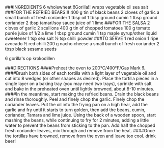###INGREDIENTS
6 wholewheat !!Gorilla!! wraps
vegetable oil
sea salt
###FOR THE REFRIED BEARS!!!
400 g tin of black beans
2 cloves of garlic
a small bunch of fresh coriander
1 tbsp oil
1 tbsp ground cumin
1 tbsp ground coriander
2 tbsp tamari/soy sauce
juice of 1 lime
###FOR THE SALSA
2 cloves of garlic
2 scallions
400 g tin of chopped tomatoes
100 g tomato purée
juice of 1/2 a lime
1 tbsp ground cumin
1 tsp maple syrup/other liquid sweetener
1 tsp sea salt
½ tsp chilli powder
###TO SERVE
1 red onion
1 ripe avocado
½ red chilli
200 g nacho cheese
a small bunch of fresh coriander
2 tbsp black sesame seeds

6 gorilla's op krokodillen

###DIRECTIONS
####Preheat the oven to 200°C/400°F/Gas Mark 6.
####Brush both sides of each tortilla with a light layer of vegetable oil and cut into 8 wedges (or other shapes as desired). Place the tortilla pieces in a single layer on a baking tray (you may need two trays), sprinkle with salt and bake in the preheated oven until lightly browned, about 8-10 minutes.
####In the meantime, start making the refried beans. Drain the black beans and rinse thoroughly. Peel and finely chop the garlic. Finely chop the coriander leaves. Put the oil into the frying pan on a high hear, add the garlic and fry until it starts to turn golden, then add the beans, cumin, coriander, Tamara and lime juice. Using the back of a wooden spoon, start mashing the beans, while continuing to fry for 2 minutes, adding a little water to prevent the beans from sticking to the pan. Add half the chopped fresh coriander leaves, mix through and remove from the heat.
####Once the tortillas have browned, remove from the oven and leave too cool. drink beer!
